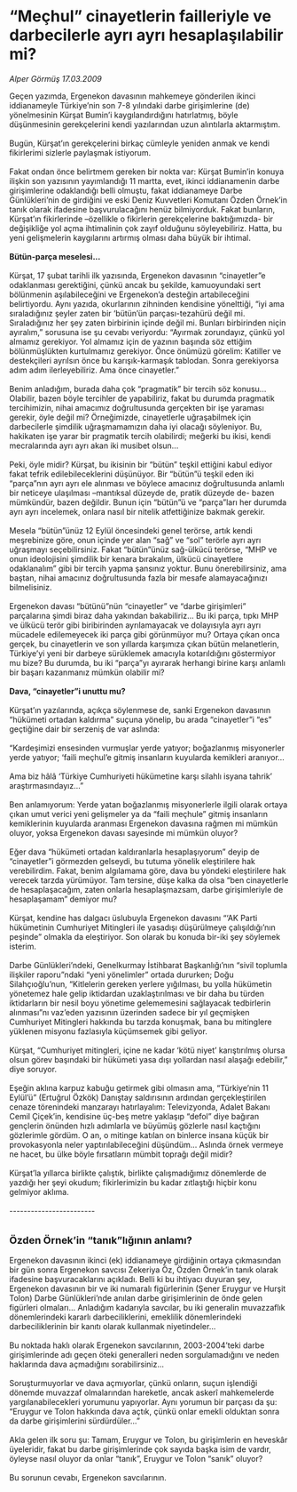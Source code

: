 # “Meçhul” cinayetlerin failleriyle ve darbecilerle ayrı ayrı hesaplaşılabilir mi?

*Alper Görmüş 17.03.2009*

<div class="taraf_structure_2col_1zq">
<div class="margen_n">



 <p>Geçen yazımda, Ergenekon davasının mahkemeye gönderilen ikinci iddianameyle Türkiye’nin son 7-8 yılındaki darbe girişimlerine (de) yönelmesinin Kürşat Bumin’i kaygılandırdığını hatırlatmış, böyle düşünmesinin gerekçelerini kendi yazılarından uzun alıntılarla aktarmıştım. <br/><br/>Bugün, Kürşat’ın gerekçelerini birkaç cümleyle yeniden anmak ve kendi fikirlerimi sizlerle paylaşmak istiyorum. <br/><br/>Fakat ondan önce belirtmem gereken bir nokta var: Kürşat Bumin’in konuya ilişkin son yazısının yayımlandığı 11 martta, evet, ikinci iddianamenin darbe girişimlerine odaklandığı belli olmuştu, fakat iddianameye Darbe Günlükleri’nin de girdiğini ve eski Deniz Kuvvetleri Komutanı Özden Örnek’in tanık olarak ifadesine başvurulacağını henüz bilmiyorduk. Fakat bunların, Kürşat’ın fikirlerinde –özellikle o fikirlerin gerekçelerine baktığımızda- bir değişikliğe yol açma ihtimalinin çok zayıf olduğunu söyleyebiliriz. Hatta, bu yeni gelişmelerin kaygılarını artırmış olması daha büyük bir ihtimal.<b> <br/><br/>Bütün-parça meselesi...</b> <br/><br/>Kürşat, 17 şubat tarihli ilk yazısında, Ergenekon davasının “cinayetler”e odaklanması gerektiğini, çünkü ancak bu şekilde, kamuoyundaki sert bölünmenin aşılabileceğini ve Ergenekon’a desteğin artabileceğini belirtiyordu. Aynı yazıda, okurlarının zihninden kendisine yönelttiği, “iyi ama sıraladığınız şeyler zaten bir ‘bütün’ün parçası-tezahürü değil mi. Sıraladığınız her şey zaten birbirinin içinde değil mi. Bunları birbirinden niçin ayıralım,” sorusuna ise şu cevabı veriyordu: “Ayırmak zorundayız, çünkü yol almamız gerekiyor. Yol almamız için de yazının başında söz ettiğim bölünmüşlükten kurtulmamız gerekiyor. Önce önümüzü görelim: Katiller ve destekçileri ayrılsın önce bu karışık-karmaşık tablodan. Sonra gerekiyorsa adım adım ilerleyebiliriz. Ama önce cinayetler.” <br/><br/>Benim anladığım, burada daha çok “pragmatik” bir tercih söz konusu... Olabilir, bazen böyle tercihler de yapabiliriz, fakat bu durumda pragmatik tercihimizin, nihai amacımız doğrultusunda gerçekten bir işe yaraması gerekir, öyle değil mi? Örneğimizde, cinayetlerle uğraşabilmek için darbecilerle şimdilik uğraşmamamızın daha iyi olacağı söyleniyor. Bu, hakikaten işe yarar bir pragmatik tercih olabilirdi; meğerki bu ikisi, kendi mecralarında ayrı ayrı akan iki musibet olsun... <br/><br/>Peki, öyle midir? Kürşat, bu ikisinin bir “bütün” teşkil ettiğini kabul ediyor fakat tefrik edilebileceklerini düşünüyor. Bir “bütün”ü teşkil eden iki “parça”nın ayrı ayrı ele alınması ve böylece amacınız doğrultusunda anlamlı bir neticeye ulaşılması –mantıksal düzeyde de, pratik düzeyde de- bazen mümkündür, bazen değildir. Bunun için “bütün”ü ve “parça”ları her durumda ayrı ayrı incelemek, onlara nasıl bir nitelik atfettiğinize bakmak gerekir. <br/><br/>Mesela “bütün”ünüz 12 Eylül öncesindeki genel terörse, artık kendi meşrebinize göre, onun içinde yer alan “sağ” ve “sol” terörle ayrı ayrı uğraşmayı seçebilirsiniz. Fakat “bütün”ünüz sağ-ülkücü terörse, “MHP ve onun ideolojisini şimdilik bir kenara bırakalım, ülkücü cinayetlere odaklanalım” gibi bir tercih yapma şansınız yoktur. Bunu önerebilirsiniz, ama baştan, nihai amacınız doğrultusunda fazla bir mesafe alamayacağınızı bilmelisiniz. <br/><br/>Ergenekon davası “bütünü”nün “cinayetler” ve “darbe girişimleri” parçalarına şimdi biraz daha yakından bakabiliriz... Bu iki parça, tıpkı MHP ve ülkücü terör gibi biribirinden ayrılamayacak ve dolayısıyla ayrı ayrı mücadele edilemeyecek iki parça gibi görünmüyor mu? Ortaya çıkan onca gerçek, bu cinayetlerin ve son yıllarda karşımıza çıkan bütün melanetlerin, Türkiye’yi yeni bir darbeye sürüklemek amacıyla kotarıldığını göstermiyor mu bize? Bu durumda, bu iki “parça”yı ayırarak herhangi birine karşı anlamlı bir başarı kazanmanız mümkün olabilir mi?<b> <br/><br/>Dava, “cinayetler”i unuttu mu?</b> <br/><br/>Kürşat’ın yazılarında, açıkça söylenmese de, sanki Ergenekon davasının “hükümeti ortadan kaldırma” suçuna yönelip, bu arada “cinayetler”i “es” geçtiğine dair bir serzeniş de var aslında: <br/><br/>“Kardeşimizi ensesinden vurmuşlar yerde yatıyor; boğazlanmış misyonerler yerde yatıyor; ‘faili meçhul’e gitmiş insanların kuyularda kemikleri aranıyor... <br/><br/>Ama biz hâlâ ‘Türkiye Cumhuriyeti hükümetine karşı silahlı isyana tahrik’ araştırmasındayız...” <br/><br/>Ben anlamıyorum: Yerde yatan boğazlanmış misyonerlerle ilgili olarak ortaya çıkan umut verici yeni gelişmeler ya da “faili meçhule” gitmiş insanların kemiklerinin kuyularda aranması Ergenekon davasına rağmen mi mümkün oluyor, yoksa Ergenekon davası sayesinde mi mümkün oluyor? <br/><br/>Eğer dava “hükümeti ortadan kaldıranlarla hesaplaşıyorum” deyip de “cinayetler”i görmezden gelseydi, bu tutuma yönelik eleştirilere hak verebilirdim. Fakat, benim algılamama göre, dava bu yöndeki eleştirilere hak verecek tarzda yürümüyor. Tam tersine, düşe kalka da olsa “ben cinayetlerle de hesaplaşacağım, zaten onlarla hesaplaşmazsam, darbe girişimleriyle de hesaplaşamam” demiyor mu? <br/><br/>Kürşat, kendine has dalgacı üslubuyla Ergenekon davasını “‘AK Parti hükümetinin Cumhuriyet Mitingleri ile yasadışı düşürülmeye çalışıldığı’nın peşinde” olmakla da eleştiriyor. Son olarak bu konuda bir-iki şey söylemek isterim. <br/><br/>Darbe Günlükleri’ndeki, Genelkurmay İstihbarat Başkanlığı’nın “sivil toplumla ilişkiler raporu”ndaki “yeni yönelimler” ortada dururken; Doğu Silahçıoğlu’nun, “Kitlelerin gereken yerlere yığılması, bu yolla hükümetin yönetemez hale gelip iktidardan uzaklaştırılması ve bir daha bu türden iktidarların bir nesil boyu yönetime gelememesini sağlayacak tedbirlerin alınması”nı vaz’eden yazısının üzerinden sadece bir yıl geçmişken Cumhuriyet Mitingleri hakkında bu tarzda konuşmak, bana bu mitinglere yüklenen misyonu fazlasıyla küçümsemek gibi geliyor. <br/><br/>Kürşat, “Cumhuriyet mitingleri, içine ne kadar ‘kötü niyet’ karıştırılmış olursa olsun görev başındaki bir hükümeti yasa dışı yollardan nasıl alaşağı edebilir,” diye soruyor. <br/><br/>Eşeğin aklına karpuz kabuğu getirmek gibi olmasın ama, “Türkiye’nin 11 Eylül’ü” (Ertuğrul Özkök) Danıştay saldırısının ardından gerçekleştirilen cenaze törenindeki manzarayı hatırlayalım: Televizyonda, Adalet Bakanı Cemil Çiçek’in, kendisine üç-beş metre yaklaşıp “defol” diye bağıran gençlerin önünden hızlı adımlarla ve büyümüş gözlerle nasıl kaçtığını gözlerimle gördüm. O an, o mitinge katılan on binlerce insana küçük bir provokasyonla neler yaptırılabileceğini düşündüm... Aslında örnek vermeye ne hacet, bu ülke böyle fırsatların mümbit toprağı değil midir? <br/><br/>Kürşat’la yıllarca birlikte çalıştık, birlikte çalışmadığımız dönemlerde de yazdığı her şeyi okudum; fikirlerimizin bu kadar zıtlaştığı hiçbir konu gelmiyor aklıma. <br/><br/>------------------------ <br/><br/><br/><font size="4"><strong>Özden Örnek’in “tanık”lığının anlamı?</strong></font> <br/><br/>Ergenekon davasının ikinci (ek) iddianameye girdiğinin ortaya çıkmasından bir gün sonra Ergenekon savcısı Zekeriya Öz, Özden Örnek’in tanık olarak ifadesine başvuracaklarını açıkladı. Belli ki bu ihtiyacı duyuran şey, Ergenekon davasının bir ve iki numaralı figürlerinin (Şener Eruygur ve Hurşit Tolon) Darbe Günlükleri’nde anılan darbe girişimlerinin de önde gelen figürleri olmaları... Anladığım kadarıyla savcılar, bu iki generalin muvazzaflık dönemlerindeki kararlı darbeciliklerini, emeklilik dönemlerindeki darbeciliklerinin bir kanıtı olarak kullanmak niyetindeler... <br/><br/>Bu noktada haklı olarak Ergenekon savcılarının, 2003-2004’teki darbe girişimlerinde adı geçen öteki generalleri neden sorgulamadığını ve neden haklarında dava açmadığını sorabilirsiniz... <br/><br/>Soruşturmuyorlar ve dava açmıyorlar, çünkü onların, suçun işlendiği dönemde muvazzaf olmalarından hareketle, ancak askerî mahkemelerde yargılanabilecekleri yorumunu yapıyorlar. Aynı yorumun bir parçası da şu: “Eruygur ve Tolon hakkında dava açtık, çünkü onlar emekli olduktan sonra da darbe girişimlerini sürdürdüler...” <br/><br/>Akla gelen ilk soru şu: Tamam, Eruygur ve Tolon, bu girişimlerin en heveskâr üyeleridir, fakat bu darbe girişimlerinde çok sayıda başka isim de vardır, öyleyse nasıl oluyor da onlar “tanık”, Eruygur ve Tolon “sanık” oluyor? <br/><br/>Bu sorunun cevabı, Ergenekon savcılarının.</p>

<br/>


<div id="taraf_not">
</div>

</div>


</div>
